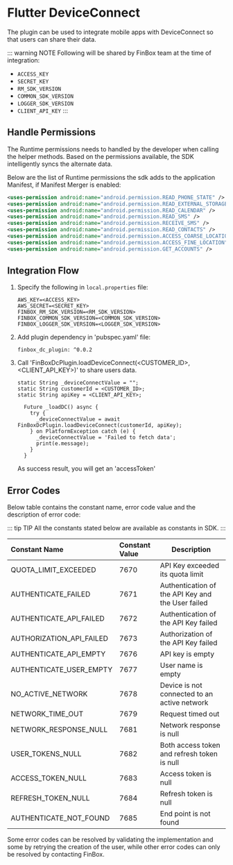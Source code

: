 # Flutter DeviceConnect

The plugin can be used to integrate mobile apps with DeviceConnect so that users can share their data.

::: warning NOTE
Following will be shared by FinBox team at the time of integration:
- `ACCESS_KEY`
- `SECRET_KEY`
- `RM_SDK_VERSION`
- `COMMON_SDK_VERSION`
- `LOGGER_SDK_VERSION`
- `CLIENT_API_KEY`
:::

## Handle Permissions

The Runtime permissions needs to handled by the developer when calling the helper methods. Based on the permissions available, the SDK intelligently syncs the alternate data.

Below are the list of Runtime permissions the sdk adds to the application Manifest, if Manifest Merger is enabled:
```xml
<uses-permission android:name="android.permission.READ_PHONE_STATE" />
<uses-permission android:name="android.permission.READ_EXTERNAL_STORAGE" />
<uses-permission android:name="android.permission.READ_CALENDAR" />
<uses-permission android:name="android.permission.READ_SMS" />
<uses-permission android:name="android.permission.RECEIVE_SMS" />
<uses-permission android:name="android.permission.READ_CONTACTS" />
<uses-permission android:name="android.permission.ACCESS_COARSE_LOCATION" />
<uses-permission android:name="android.permission.ACCESS_FINE_LOCATION" />
<uses-permission android:name="android.permission.GET_ACCOUNTS" />
```

## Integration Flow

1. Specify the following in `local.properties` file:
    ```
    AWS_KEY=<ACCESS_KEY>
    AWS_SECRET=<SECRET_KEY>
    FINBOX_RM_SDK_VERSION=<RM_SDK_VERSION>
    FINBOX_COMMON_SDK_VERSION=<COMMON_SDK_VERSION>
    FINBOX_LOGGER_SDK_VERSION=<LOGGER_SDK_VERSION>
    ```

2. Add plugin dependency in 'pubspec.yaml' file:
    ```
    finbox_dc_plugin: ^0.0.2
    ```

3. Call 'FinBoxDcPlugin.loadDeviceConnect(<CUSTOMER_ID>,<CLIENT_API_KEY>)' to share users data.
    ```flutter
    static String _deviceConnectValue = "";
    static String customerId = <CUSTOMER_ID>;
    static String apiKey = <CLIENT_API_KEY>;

      Future _loadDC() async {
        try {
          _deviceConnectValue = await FinBoxDcPlugin.loadDeviceConnect(customerId, apiKey);
        } on PlatformException catch (e) {
          _deviceConnectValue = 'Failed to fetch data';
          print(e.message);
        }
      }
    ```
    As success result, you will get an 'accessToken'

## Error Codes

Below table contains the constant name, error code value and the description of error code:

::: tip TIP
All the constants stated below are available as constants in SDK.
:::

| Constant Name                       | Constant Value| Description |
| :------------------------- | :------------- | --------------- |
| QUOTA_LIMIT_EXCEEDED | 7670            | API Key exceeded its quota limit               |
| AUTHENTICATE_FAILED  | 7671              | Authentication of the API Key and the User failed               |
| AUTHENTICATE_API_FAILED | 7672              | Authentication of the API Key failed               |
| AUTHORIZATION_API_FAILED | 7673              | Authorization of the API Key failed               |
| AUTHENTICATE_API_EMPTY | 7676              | API key is empty               |
| AUTHENTICATE_USER_EMPTY | 7677              | User name is empty               |
| NO_ACTIVE_NETWORK | 7678              | Device is not connected to an active network                              |
| NETWORK_TIME_OUT | 7679              | Request timed out               |
| NETWORK_RESPONSE_NULL | 7681              | Network response is null               |
| USER_TOKENS_NULL | 7682              | Both access token and refresh token is null               |
| ACCESS_TOKEN_NULL | 7683              | Access token is null               |
| REFRESH_TOKEN_NULL | 7684              | Refresh token is null               |
| AUTHENTICATE_NOT_FOUND | 7685              | End point is not found               |

Some error codes can be resolved by validating the implementation and some by retrying the creation of the user, while other error codes can only be resolved by contacting FinBox.